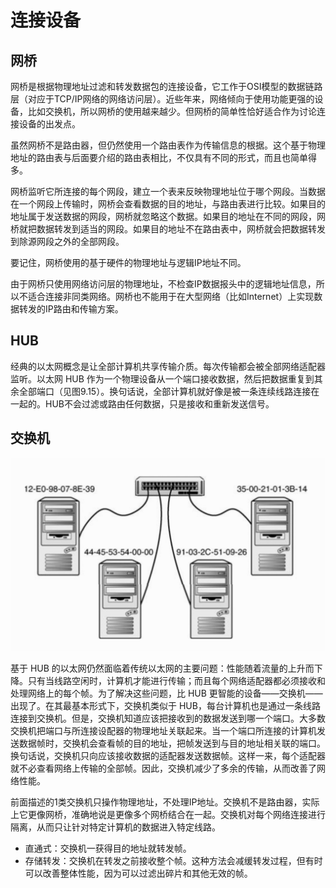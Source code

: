 # 连接设备

## 网桥

网桥是根据物理地址过滤和转发数据包的连接设备，它工作于OSI模型的数据链路层（对应于TCP/IP网络的网络访问层）。近些年来，网络倾向于使用功能更强的设备，比如交换机，所以网桥的使用越来越少。但网桥的简单性恰好适合作为讨论连接设备的出发点。

虽然网桥不是路由器，但仍然使用一个路由表作为传输信息的根据。这个基于物理地址的路由表与后面要介绍的路由表相比，不仅具有不同的形式，而且也简单得多。

网桥监听它所连接的每个网段，建立一个表来反映物理地址位于哪个网段。当数据在一个网段上传输时，网桥会查看数据的目的地址，与路由表进行比较。如果目的地址属于发送数据的网段，网桥就忽略这个数据。如果目的地址在不同的网段，网桥就把数据转发到适当的网段。如果目的地址不在路由表中，网桥就会把数据转发到除源网段之外的全部网段。

要记住，网桥使用的基于硬件的物理地址与逻辑IP地址不同。

由于网桥只使用网络访问层的物理地址，不检查IP数据报头中的逻辑地址信息，所以不适合连接非同类网络。网桥也不能用于在大型网络（比如Internet）上实现数据转发的IP路由和传输方案。

## HUB

经典的以太网概念是让全部计算机共享传输介质。每次传输都会被全部网络适配器监听。以太网 HUB 作为一个物理设备从一个端口接收数据，然后把数据重复到其余全部端口（见图9.15）。换句话说，全部计算机就好像是被一条连续线路连接在一起的。HUB不会过滤或路由任何数据，只是接收和重新发送信号。

## 交换机

![](../imgs/switch.png)

基于 HUB 的以太网仍然面临着传统以太网的主要问题：性能随着流量的上升而下降。只有当线路空闲时，计算机才能进行传输；而且每个网络适配器都必须接收和处理网络上的每个帧。为了解决这些问题，比 HUB 更智能的设备——交换机——出现了。在其最基本形式下，交换机类似于 HUB，每台计算机也是通过一条线路连接到交换机。但是，交换机知道应该把接收到的数据发送到哪一个端口。大多数交换机把端口与所连接设配器的物理地址关联起来。当一个端口所连接的计算机发送数据帧时，交换机会查看帧的目的地址，把帧发送到与目的地址相关联的端口。换句话说，交换机只向应该接收数据的适配器发送数据帧。这样一来，每个适配器就不必查看网络上传输的全部帧。因此，交换机减少了多余的传输，从而改善了网络性能。

前面描述的1类交换机只操作物理地址，不处理IP地址。交换机不是路由器，实际上它更像网桥，准确地说是更像多个网桥结合在一起。交换机对每个网络连接进行隔离，从而只让针对特定计算机的数据进入特定线路。

* 直通式：交换机一获得目的地址就转发帧。
* 存储转发：交换机在转发之前接收整个帧。这种方法会减缓转发过程，但有时可以改善整体性能，因为可以过滤出碎片和其他无效的帧。